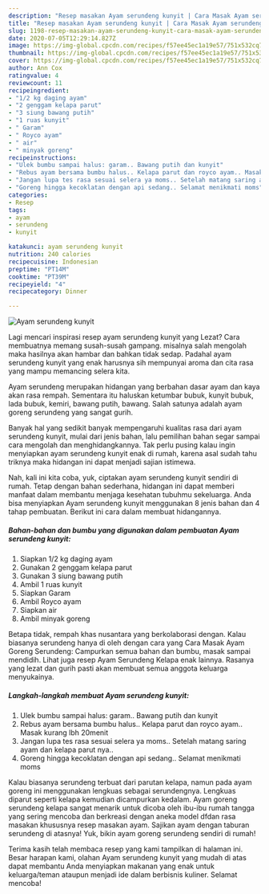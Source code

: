 ```yaml
---
description: "Resep masakan Ayam serundeng kunyit | Cara Masak Ayam serundeng kunyit Yang Enak Banget"
title: "Resep masakan Ayam serundeng kunyit | Cara Masak Ayam serundeng kunyit Yang Enak Banget"
slug: 1198-resep-masakan-ayam-serundeng-kunyit-cara-masak-ayam-serundeng-kunyit-yang-enak-banget
date: 2020-07-05T12:29:14.827Z
image: https://img-global.cpcdn.com/recipes/f57ee45ec1a19e57/751x532cq70/ayam-serundeng-kunyit-foto-resep-utama.jpg
thumbnail: https://img-global.cpcdn.com/recipes/f57ee45ec1a19e57/751x532cq70/ayam-serundeng-kunyit-foto-resep-utama.jpg
cover: https://img-global.cpcdn.com/recipes/f57ee45ec1a19e57/751x532cq70/ayam-serundeng-kunyit-foto-resep-utama.jpg
author: Ann Cox
ratingvalue: 4
reviewcount: 11
recipeingredient:
- "1/2 kg daging ayam"
- "2 genggam kelapa parut"
- "3 siung bawang putih"
- "1 ruas kunyit"
- " Garam"
- " Royco ayam"
- " air"
- " minyak goreng"
recipeinstructions:
- "Ulek bumbu sampai halus: garam.. Bawang putih dan kunyit"
- "Rebus ayam bersama bumbu halus.. Kelapa parut dan royco ayam.. Masak kurang lbh 20menit"
- "Jangan lupa tes rasa sesuai selera ya moms.. Setelah matang saring ayam dan kelapa parut nya.."
- "Goreng hingga kecoklatan dengan api sedang.. Selamat menikmati moms"
categories:
- Resep
tags:
- ayam
- serundeng
- kunyit

katakunci: ayam serundeng kunyit 
nutrition: 240 calories
recipecuisine: Indonesian
preptime: "PT14M"
cooktime: "PT39M"
recipeyield: "4"
recipecategory: Dinner

---
```



![Ayam serundeng kunyit](https://img-global.cpcdn.com/recipes/f57ee45ec1a19e57/751x532cq70/ayam-serundeng-kunyit-foto-resep-utama.jpg)

Lagi mencari inspirasi resep ayam serundeng kunyit yang Lezat? Cara membuatnya memang susah-susah gampang. misalnya salah mengolah maka hasilnya akan hambar dan bahkan tidak sedap. Padahal ayam serundeng kunyit yang enak harusnya sih mempunyai aroma dan cita rasa yang mampu memancing selera kita.

Ayam serundeng merupakan hidangan yang berbahan dasar ayam dan kaya akan rasa rempah. Sementara itu haluskan ketumbar bubuk, kunyit bubuk, lada bubuk, kemiri, bawang putih, bawang. Salah satunya adalah ayam goreng serundeng yang sangat gurih.

Banyak hal yang sedikit banyak mempengaruhi kualitas rasa dari ayam serundeng kunyit, mulai dari jenis bahan, lalu pemilihan bahan segar sampai cara mengolah dan menghidangkannya. Tak perlu pusing kalau ingin menyiapkan ayam serundeng kunyit enak di rumah, karena asal sudah tahu triknya maka hidangan ini dapat menjadi sajian istimewa.


Nah, kali ini kita coba, yuk, ciptakan ayam serundeng kunyit sendiri di rumah. Tetap dengan bahan sederhana, hidangan ini dapat memberi manfaat dalam membantu menjaga kesehatan tubuhmu sekeluarga. Anda bisa menyiapkan Ayam serundeng kunyit menggunakan 8 jenis bahan dan 4 tahap pembuatan. Berikut ini cara dalam membuat hidangannya.

<!--inarticleads1-->

##### Bahan-bahan dan bumbu yang digunakan dalam pembuatan Ayam serundeng kunyit:

1. Siapkan 1/2 kg daging ayam
1. Gunakan 2 genggam kelapa parut
1. Gunakan 3 siung bawang putih
1. Ambil 1 ruas kunyit
1. Siapkan  Garam
1. Ambil  Royco ayam
1. Siapkan  air
1. Ambil  minyak goreng


Betapa tidak, rempah khas nusantara yang berkolaborasi dengan. Kalau biasanya serundeng hanya di oleh dengan cara yang Cara Masak Ayam Goreng Serundeng: Campurkan semua bahan dan bumbu, masak sampai mendidih. Lihat juga resep Ayam Serundeng Kelapa enak lainnya. Rasanya yang lezat dan gurih pasti akan membuat semua anggota keluarga menyukainya. 

<!--inarticleads2-->

##### Langkah-langkah membuat Ayam serundeng kunyit:

1. Ulek bumbu sampai halus: garam.. Bawang putih dan kunyit
1. Rebus ayam bersama bumbu halus.. Kelapa parut dan royco ayam.. Masak kurang lbh 20menit
1. Jangan lupa tes rasa sesuai selera ya moms.. Setelah matang saring ayam dan kelapa parut nya..
1. Goreng hingga kecoklatan dengan api sedang.. Selamat menikmati moms


Kalau biasanya serundeng terbuat dari parutan kelapa, namun pada ayam goreng ini menggunakan lengkuas sebagai serundengnya. Lengkuas diparut seperti kelapa kemudian dicampurkan kedalam. Ayam goreng serundeng kelapa sangat menarik untuk dicoba oleh ibu-ibu rumah tangga yang sering mencoba dan berkreasi dengan aneka model dfdan rasa masakan khususnya resep masakan ayam. Sajikan ayam dengan taburan serundeng di atasnya! Yuk, bikin ayam goreng serundeng sendiri di rumah! 

Terima kasih telah membaca resep yang kami tampilkan di halaman ini. Besar harapan kami, olahan Ayam serundeng kunyit yang mudah di atas dapat membantu Anda menyiapkan makanan yang enak untuk keluarga/teman ataupun menjadi ide dalam berbisnis kuliner. Selamat mencoba!
